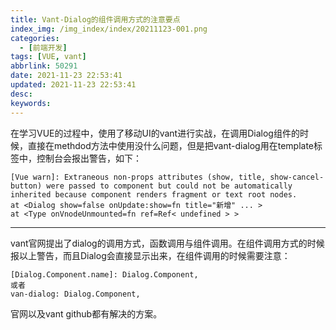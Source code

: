 ```yaml
---
title: Vant-Dialog的组件调用方式的注意要点
index_img: /img_index/index/20211123-001.png
categories:
  - [前端开发]
tags: [VUE, vant]
abbrlink: 50291
date: 2021-11-23 22:53:41
updated: 2021-11-23 22:53:41
desc:
keywords:
---
```



在学习VUE的过程中，使用了移动UI的vant进行实战，在调用Dialog组件的时候，直接在methdod方法中使用没什么问题，但是把vant-dialog用在template标签中，控制台会报出警告，如下：
```
[Vue warn]: Extraneous non-props attributes (show, title, show-cancel-button) were passed to component but could not be automatically inherited because component renders fragment or text root nodes.
at <Dialog show=false onUpdate:show=fn title="新增" ... >
at <Type onVnodeUnmounted=fn ref=Ref< undefined > >
```


<!--more-->
<hr />

vant官网提出了dialog的调用方式，函数调用与组件调用。在组件调用方式的时候报以上警告，而且Dialog会直接显示出来，在组件调用的时候需要注意：
```
[Dialog.Component.name]: Dialog.Component,
或者
van-dialog: Dialog.Component,
```
官网以及vant github都有解决的方案。
